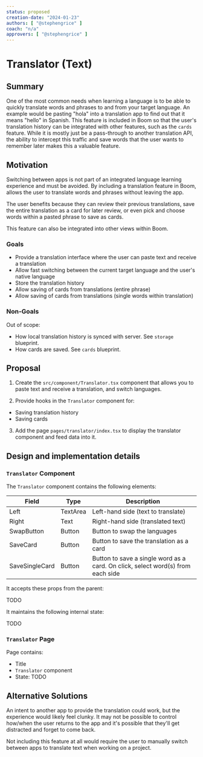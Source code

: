 ```yaml
---
status: proposed
creation-date: "2024-01-23"
authors: [ "@stephengrice" ]
coach: "n/a"
approvers: [ "@stephengrice" ]
---
```


# Translator (Text)

## Summary

One of the most common needs when learning a language is to be able to quickly translate words and phrases to and from your target language. An example would be pasting "hola" into a translation app to find out that it means "hello" in Spanish. This feature is included in Boom so that the user's translation history can be integrated with other features, such as the `cards` feature. While it is mostly just be a pass-through to another translation API, the ability to intercept this traffic and save words that the user wants to remember later makes this a valuable feature.

## Motivation

Switching between apps is not part of an integrated language learning experience and must be avoided. By including a translation feature in Boom, allows the user to translate words and phrases without leaving the app.

The user benefits because they can review their previous translations, save the entire translation as a card for later review, or even pick and choose words within a pasted phrase to save as cards.

This feature can also be integrated into other views within Boom.

### Goals

- Provide a translation interface where the user can paste text and receive a translation
- Allow fast switching between the current target language and the user's native language
- Store the translation history
- Allow saving of cards from translations (entire phrase)
- Allow saving of cards from translations (single words within translation)

### Non-Goals

Out of scope:

- How local translation history is synced with server. See `storage` blueprint.
- How cards are saved. See `cards` blueprint.

## Proposal

1. Create the `src/component/Translator.tsx` component that allows you to paste text and receive a translation, and switch languages.

2. Provide hooks in the `Translator` component for:

- Saving translation history
- Saving cards

3. Add the page `pages/translator/index.tsx` to display the translator component and feed data into it.

## Design and implementation details

### `Translator` Component

The `Translator` component contains the following elements:

Field  | Type     | Description
------ |------    | ------------
Left   | TextArea | Left-hand side (text to translate)
Right  | Text  | Right-hand side (translated text)
SwapButton | Button | Button to swap the languages
SaveCard | Button | Button to save the translation as a card
SaveSingleCard | Button | Button to save a single word as a card. On click, select word(s) from each side

It accepts these props from the parent:

TODO

It maintains the following internal state:

TODO

### `Translator` Page

Page contains:

- Title
- `Translator` component
- State: TODO

<!--
This section should contain enough information that the specifics of your
change are understandable. This may include API specs (though not always
required) or even code snippets. If there's any ambiguity about HOW your
proposal will be implemented, this is the place to discuss them.

If you are not sure how many implementation details you should include in the
blueprint, the rule of thumb here is to provide enough context for people to
understand the proposal. As you move forward with the implementation, you may
need to add more implementation details to the blueprint, as those may become
an important context for important technical decisions made along the way. A
blueprint is also a register of such technical decisions. If a technical
decision requires additional context before it can be made, you probably should
document this context in a blueprint. If it is a small technical decision that
can be made in a merge request by an author and a maintainer, you probably do
not need to document it here. The impact a technical decision will have is
another helpful information - if a technical decision is very impactful,
documenting it, along with associated implementation details, is advisable.

If it's helpful to include workflow diagrams or any other related images.
Diagrams authored in GitLab flavored markdown are preferred. In cases where
that is not feasible, images should be placed under `images/` in the same
directory as the `index.md` for the proposal.
-->

## Alternative Solutions

An intent to another app to provide the translation could work, but the experience would likely feel clunky. It may not be possible to control how/when the user returns to the app and it's possible that they'll get distracted and forget to come back.

Not including this feature at all would require the user to manually switch between apps to translate text when working on a project.
